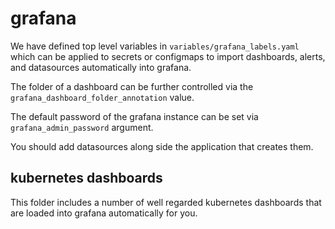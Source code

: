 # grafana

We have defined top level variables in `variables/grafana_labels.yaml` which can be applied to secrets or configmaps to import dashboards, alerts, and datasources automatically into grafana.

The folder of a dashboard can be further controlled via the `grafana_dashboard_folder_annotation` value.

The default password of the grafana instance can be set via `grafana_admin_password` argument.

You should add datasources along side the application that creates them.

## kubernetes dashboards

This folder includes a number of well regarded kubernetes dashboards that are loaded into grafana automatically for you.
